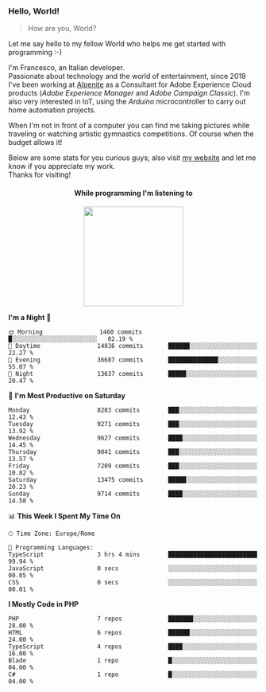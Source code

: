 ### Hello, World!

> How are you, World?

Let me say hello to my fellow World who helps me get started with programming :-)

I'm Francesco, an Italian developer.  
Passionate about technology and the world of entertainment, since 2019 I've been working at [Alpenite](https://www.alpenite.com) as a Consultant for Adobe Experience Cloud products (*Adobe Experience Manager* and *Adobe Campaign Classic*). I'm also very interested in IoT, using the *Arduino* microcontroller to carry out home automation projects.

When I'm not in front of a computer you can find me taking pictures while traveling or watching artistic gymnastics competitions. Of course when the budget allows it!

Below are some stats for you curious guys; also visit [my website](https://www.francescorega.eu) and let me know if you appreciate my work.  
Thanks for visiting!

<div align="center">
  <h4>While programming I'm listening to</h4>
  <a href="https://apps.francescorega.eu/now-playing/11147232609" target="_blank"><img src="https://apps.francescorega.eu/now-playing/11147232609" width="200"></a>
</div>

<!--START_SECTION:waka-->
**I'm a Night 🦉** 

```text
🌞 Morning                1460 commits        █░░░░░░░░░░░░░░░░░░░░░░░░   02.19 % 
🌆 Daytime                14836 commits       ██████░░░░░░░░░░░░░░░░░░░   22.27 % 
🌃 Evening                36687 commits       ██████████████░░░░░░░░░░░   55.07 % 
🌙 Night                  13637 commits       █████░░░░░░░░░░░░░░░░░░░░   20.47 % 
```
📅 **I'm Most Productive on Saturday** 

```text
Monday                   8283 commits        ███░░░░░░░░░░░░░░░░░░░░░░   12.43 % 
Tuesday                  9271 commits        ███░░░░░░░░░░░░░░░░░░░░░░   13.92 % 
Wednesday                9627 commits        ████░░░░░░░░░░░░░░░░░░░░░   14.45 % 
Thursday                 9041 commits        ███░░░░░░░░░░░░░░░░░░░░░░   13.57 % 
Friday                   7209 commits        ███░░░░░░░░░░░░░░░░░░░░░░   10.82 % 
Saturday                 13475 commits       █████░░░░░░░░░░░░░░░░░░░░   20.23 % 
Sunday                   9714 commits        ████░░░░░░░░░░░░░░░░░░░░░   14.58 % 
```


📊 **This Week I Spent My Time On** 

```text
🕑︎ Time Zone: Europe/Rome

💬 Programming Languages: 
TypeScript               3 hrs 4 mins        █████████████████████████   99.94 % 
JavaScript               0 secs              ░░░░░░░░░░░░░░░░░░░░░░░░░   00.05 % 
CSS                      0 secs              ░░░░░░░░░░░░░░░░░░░░░░░░░   00.01 % 
```

**I Mostly Code in PHP** 

```text
PHP                      7 repos             ███████░░░░░░░░░░░░░░░░░░   28.00 % 
HTML                     6 repos             ██████░░░░░░░░░░░░░░░░░░░   24.00 % 
TypeScript               4 repos             ████░░░░░░░░░░░░░░░░░░░░░   16.00 % 
Blade                    1 repo              █░░░░░░░░░░░░░░░░░░░░░░░░   04.00 % 
C#                       1 repo              █░░░░░░░░░░░░░░░░░░░░░░░░   04.00 % 
```




<!--END_SECTION:waka-->
